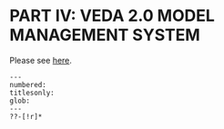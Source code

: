 # PART IV: VEDA 2.0 MODEL MANAGEMENT SYSTEM

Please see [here](https://github.com/etsap-TIMES/TIMES_Documentation/blob/master/Documentation_for_the_TIMES_Model-Part-IV.pdf).

```{toctree}
---
numbered:
titlesonly:
glob:
---
??-[!r]*
```
